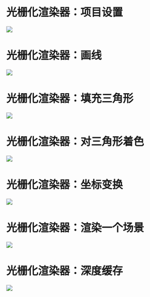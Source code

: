 # 光栅化渲染器：项目设置
![](https://img-blog.csdnimg.cn/498e38ae0c1143ea8cf9ef9e47c07e21.png)

# 光栅化渲染器：画线
![](https://img-blog.csdnimg.cn/184e7634384d423c9e3f4cc556e269d2.png)

# 光栅化渲染器：填充三角形
![](https://img-blog.csdnimg.cn/55269d5cf3c048388984aa15b7f19c1f.png)

# 光栅化渲染器：对三角形着色
![](https://img-blog.csdnimg.cn/63c1c22138ba411f9d9666d52822da86.png)

# 光栅化渲染器：坐标变换
![](https://img-blog.csdnimg.cn/eb3f05c5ded44c5da6c602c07101eb97.png)

# 光栅化渲染器：渲染一个场景
![](https://img-blog.csdnimg.cn/dd8477ced8734e86a006ca243a2167fd.gif#pic_center)

# 光栅化渲染器：深度缓存
![](https://img-blog.csdnimg.cn/c8d4985bf2f547ef91da65786f73853f.gif#pic_center)